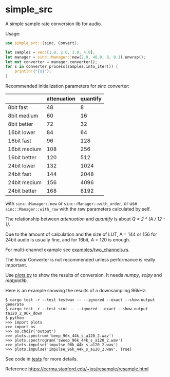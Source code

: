 # simple_src

A simple sample rate conversion lib for audio.

Usage:

```rust
use simple_src::{sinc, Convert};

let samples = vec![1.0, 2.0, 3.0, 4.0];
let manager = sinc::Manager::new(2.0, 48.0, 8, 0.1).unwrap();
let mut converter = manager.converter();
for s in converter.process(samples.into_iter()) {
    println!("{s}");
}
```

Recommended initialization parameters for *sinc* converter:

|              | attenuation | quantify |
| ------------ | ----------- | -------- |
| 8bit fast    | 48          | 8        |
| 8bit medium  | 60          | 16       |
| 8bit better  | 72          | 32       |
| 16bit lower  | 84          | 64       |
| 16bit fast   | 96          | 128      |
| 16bit medium | 108         | 256      |
| 16bit better | 120         | 512      |
| 24bit lower  | 132         | 1024     |
| 24bit fast   | 144         | 2048     |
| 24bit medium | 156         | 4096     |
| 24bit better | 168         | 8192     |

with `sinc::Manager::new` or `sinc::Manager::with_order`, or use
`sinc::Manager::with_raw` with the raw parameters calculated by self.

The relationship between *attenuation* and *quantify* is about *Q = 2 ^ (A / 12 - 1)*.

Due to the amount of calculation and the size of LUT, A = 144 or 156 for 24bit
audio is usually fine, and for 16bit, A = 120 is enough.

For multi-channel example see [examples/two_channels.rs](/examples/two_channels.rs).

The *linear* Converter is not recommended unless performance is really important.

Use [plots.py](/plots.py) to show the results of conversion. It needs *numpy*, *scipy*
and *matplotlib*.

Here is an example showing the results of a downsampling 96kHz:

```
$ cargo test -r --test testwav -- --ignored --exact --show-output generate
$ cargo test -r --test sinc -- --ignored --exact --show-output ta120_2_96k_down
$ python
>>> import plots
>>> import os
>>> os.chdir('output')
>>> plots.spectrum('beep_96k_44k_s_a120_2.wav')
>>> plots.spectrogram('sweep_96k_44k_s_a120_2.wav')
>>> plots.impulse('impulse_96k_44k_s_a120_2.wav')
>>> plots.impulse('impulse_96k_44k_s_a120_2.wav', True)
```

See code in [tests](/tests/) for more details.

Reference <https://ccrma.stanford.edu/~jos/resample/resample.html>
